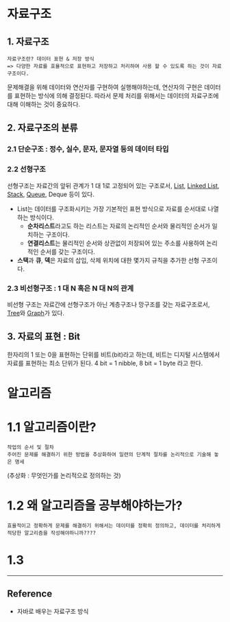 # 자료구조

## 1. 자료구조

    자료구조란? 데이터 표현 & 저장 방식    
    => 다양한 자료를 효욜적으로 표현하고 저장하고 처리하여 사용 할 수 있도록 하는 것이 자료구조이다.

문제해결을 위해 데이터와 연산자를 구현하여 실행해야하는데, 연산자의 구현은 데이터를 표현하는 방식에 의해 결정된다. 따라서 문제 처리를 위해서는 데이터의 자료구조에 대해 이해하는 것이 중요하다. 

## 2. 자료구조의 분류

### 2.1 단순구조 : 정수, 실수, 문자, 문자열 등의 데이터 타입

### 2.2 선형구조 

선형구조는 자료간의 앞뒤 관계가 1 대 1로 고정되어 있는 구조로서, [List](1.List/LinearList.md), [Linked List](1.List/LinkedList.md), [Stack](2.Stack/Stack.md), [Queue](3.Queue/Queue.md), Deque 등이 있다. 
- List는 데이터를 구조화시키는 가장 기본적인 표현 방식으로 자료를 순서대로 나열하는 방식이다. 
    - **순차리스트**라고도 하는 리스트는 자료의 논리적인 순서와 물리적인 순서가 일치하는 구조이다. 
    - **연결리스트**는 물리적인 순서와 상관없이 저장되어 있는 주소를 사용하여 논리적인 순서를 갖는 구조이다. 
- **스택**과 **큐**, **덱**은 자료의 삽입, 삭제 위치에 대한 몇가지 규칙을 추가한 선형 구조이다.

### 2.3 비선형구조 : 1 대 N 혹은 N 대 N의 관계

비선형 구조는 자료간에 선형구조가 아닌 계층구조나 망구조를 갖는 자료구조로서, [Tree](4.Tree/Tree.md)와 [Graph](5.Graph/Graph.md)가 있다.

## 3. 자료의 표현 : Bit

한자리의 1 또는 0을 표현하는 단위를 비트(bit)라고 하는데, 비트는 디지털 시스템에서 자료를 표현하는 최소 단위가 된다. 4 bit = 1 nibble, 8 bit = 1 byte 라고 한다.

알고리즘
===
1.1 알고리즘이란?
===
    작업의 순서 및 절차
    주어진 문제를 해결하기 위한 방법을 추상화하여 일련의 단계적 절차를 논리적으로 기술해 놓은 명세

(추상화 : 무엇인가를 논리적으로 정의하는 것)

1.2 왜 알고리즘을 공부해야하는가?
===
    효율적이고 정확하게 문제를 해결하기 위해서는 데이터를 정확히 정의하고, 데이터를 처리하게 적당한 알고리즘을 작성해야하니까????
1.3 
===

---

## Reference

- 자바로 배우는 자료구조 방식